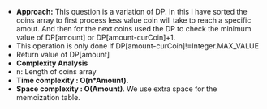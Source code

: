 * **Approach:** This question is a variation of DP. In this I have sorted the coins array to first process less value coin will take to reach a specific amout. And then for the next coins used the DP to check the minimum value of DP[amount] or DP[amount-curCoin]+1.
* This operation is only done if DP[amount-curCoin]!=Integer.MAX_VALUE
* Return value of DP[amount]
​
* **Complexity Analysis**
* n: Length of coins array
* **Time complexity : O(n*Amount).**
* **Space complexity : O(Amount)**. We use extra space for the memoization table.